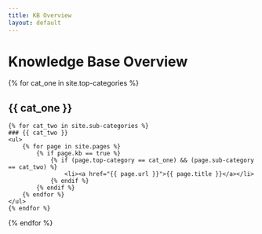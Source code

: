```yaml
---
title: KB Overview
layout: default
---
```


# Knowledge Base Overview

{% for cat_one in site.top-categories %}
## {{ cat_one }}
    {% for cat_two in site.sub-categories %}
    ### {{ cat_two }}
    <ul>
        {% for page in site.pages %}
            {% if page.kb == true %}
                {% if (page.top-category == cat_one) && (page.sub-category == cat_two) %}
                    <li><a href="{{ page.url }}">{{ page.title }}</a></li>
                {% endif %}
            {% endif %}
        {% endfor %}
    </ul>
    {% endfor %}
{% endfor %}